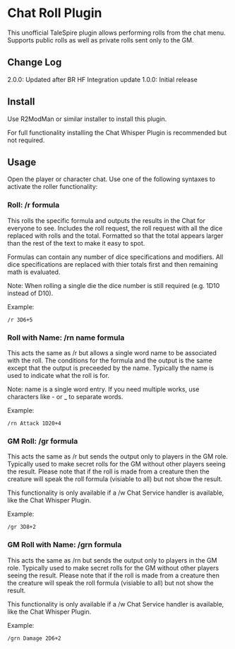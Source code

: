 # Chat Roll Plugin

This unofficial TaleSpire plugin allows performing rolls from the chat menu. Supports public rolls as
well as private rolls sent only to the GM.
 
## Change Log

2.0.0: Updated after BR HF Integration update
1.0.0: Initial release

## Install

Use R2ModMan or similar installer to install this plugin.

For full functionality installing the Chat Whisper Plugin is recommended but not required.
   
## Usage

Open the player or character chat. Use one of the following syntaxes to activate the roller functionality:

### Roll: /r formula

This rolls the specific formula and outputs the results in the Chat for everyone to see. Includes the roll
request, the roll request with all the dice replaced with rolls and the total. Formatted so that the total
appears larger than the rest of the text to make it easy to spot.

Formulas can contain any number of dice specifications and modifiers. All dice specifications are replaced
with thier totals first and then remaining math is evaluated.

Note: When rolling a single die the dice number is still required (e.g. 1D10 instead of D10). 

Example:

```/r 3D6+5```

### Roll with Name: /rn name formula

This acts the same as /r but allows a single word name to be associated with the roll. The conditions for
the formula and the output is the same except that the output is preceeded by the name. Typically the name
is used to indicate what the roll is for.

Note: name is a single word entry. If you need multiple works, use characters like - or _ to separate words.

Example:

```/rn Attack 1D20+4```

### GM Roll: /gr formula

This acts the same as /r but sends the output only to players in the GM role. Typically used to make secret
rolls for the GM without other players seeing the result. Please note that if the roll is made from a creature
then the creature will speak the roll formula (visiable to all) but not show the result.

This functionality is only available if a /w Chat Service handler is available, like the Chat Whisper Plugin.

Example:

```/gr 3D8+2```

### GM Roll with Name: /grn formula

This acts the same as /rn but sends the output only to players in the GM role. Typically used to make secret
rolls for the GM without other players seeing the result. Please note that if the roll is made from a creature
then the creature will speak the roll formula (visiable to all) but not show the result.

This functionality is only available if a /w Chat Service handler is available, like the Chat Whisper Plugin.

Example:

```/grn Damage 2D6+2```

